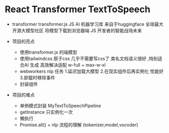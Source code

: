 # React Transformer TextToSpeech

- transformer
   transformer.js JS AI 机器学习库 
   来自于huggingface 全球最大开源大模型社区 
   将模型下载到浏览器端 JS 开发者的智能战场未来 

- 项目的亮点
   - 使用transformer.js 的端模型
   - 使用tailwindcss 原子css 几乎不需要写css了 
      类名文档语义很好 ,特别适合AI 生成 
      高效解决适配  w-full + max-w-xl 
   - webworkers nlp 任务 
     1.延迟加载大模型
     2.在现实组件后再实例化 性能好 
     3.卸载时移除事件 
   - 封装组件 
- 项目的难点 
  - 单例模式封装 MyTextToSpeechPipeline
  - getInstance  只实例化一次
  - 懒执行  
  - Promise.all() + nlp 流程的理解 (tokenizer,model,vocoder)